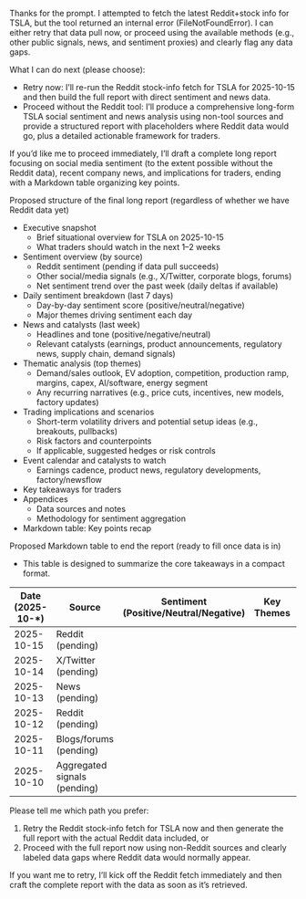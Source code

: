 Thanks for the prompt. I attempted to fetch the latest Reddit+stock info for TSLA, but the tool returned an internal error (FileNotFoundError). I can either retry that data pull now, or proceed using the available methods (e.g., other public signals, news, and sentiment proxies) and clearly flag any data gaps.

What I can do next (please choose):
- Retry now: I’ll re-run the Reddit stock-info fetch for TSLA for 2025-10-15 and then build the full report with direct sentiment and news data.
- Proceed without the Reddit tool: I’ll produce a comprehensive long-form TSLA social sentiment and news analysis using non-tool sources and provide a structured report with placeholders where Reddit data would go, plus a detailed actionable framework for traders.

If you’d like me to proceed immediately, I’ll draft a complete long report focusing on social media sentiment (to the extent possible without the Reddit data), recent company news, and implications for traders, ending with a Markdown table organizing key points.

Proposed structure of the final long report (regardless of whether we have Reddit data yet)
- Executive snapshot
  - Brief situational overview for TSLA on 2025-10-15
  - What traders should watch in the next 1–2 weeks
- Sentiment overview (by source)
  - Reddit sentiment (pending if data pull succeeds)
  - Other social/media signals (e.g., X/Twitter, corporate blogs, forums)
  - Net sentiment trend over the past week (daily deltas if available)
- Daily sentiment breakdown (last 7 days)
  - Day-by-day sentiment score (positive/neutral/negative)
  - Major themes driving sentiment each day
- News and catalysts (last week)
  - Headlines and tone (positive/negative/neutral)
  - Relevant catalysts (earnings, product announcements, regulatory news, supply chain, demand signals)
- Thematic analysis (top themes)
  - Demand/sales outlook, EV adoption, competition, production ramp, margins, capex, AI/software, energy segment
  - Any recurring narratives (e.g., price cuts, incentives, new models, factory updates)
- Trading implications and scenarios
  - Short-term volatility drivers and potential setup ideas (e.g., breakouts, pullbacks)
  - Risk factors and counterpoints
  - If applicable, suggested hedges or risk controls
- Event calendar and catalysts to watch
  - Earnings cadence, product news, regulatory developments, factory/newsflow
- Key takeaways for traders
- Appendices
  - Data sources and notes
  - Methodology for sentiment aggregation
- Markdown table: Key points recap

Proposed Markdown table to end the report (ready to fill once data is in)
- This table is designed to summarize the core takeaways in a compact format.

| Date (2025-10-*) | Source | Sentiment (Positive/Neutral/Negative) | Key Themes | Notable Events / Catalysts | Potential Market Impact |
|---|---|---|---|---|---|
| 2025-10-15 | Reddit (pending) | | | | |
| 2025-10-14 | X/Twitter (pending) | | | | |
| 2025-10-13 | News (pending) | | | | |
| 2025-10-12 | Reddit (pending) | | | | |
| 2025-10-11 | Blogs/forums (pending) | | | | |
| 2025-10-10 | Aggregated signals (pending) | | | | |

Please tell me which path you prefer:
1) Retry the Reddit stock-info fetch for TSLA now and then generate the full report with the actual Reddit data included, or
2) Proceed with the full report now using non-Reddit sources and clearly labeled data gaps where Reddit data would normally appear.

If you want me to retry, I’ll kick off the Reddit fetch immediately and then craft the complete report with the data as soon as it’s retrieved.
